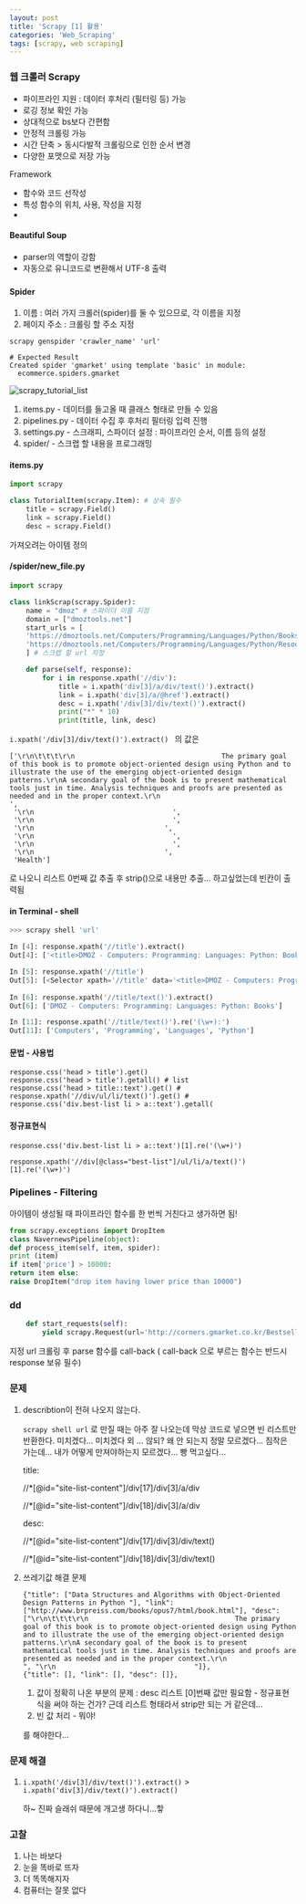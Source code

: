 ```yaml
---
layout: post
title: 'Scrapy [1] 활용'
categories: 'Web_Scraping'
tags: [scrapy, web scraping]
---
```


### 웹 크롤러 Scrapy

- 파이프라인 지원 : 데이터 후처리 (필터링 등) 가능
- 로깅 정보 확인 가능
- 상대적으로 bs보다 간편함
- 안정적 크롤링 가능 
- 시간 단축 > 동시다발적 크롤링으로 인한 순서 변경 
- 다양한 포맷으로 저장 가능

Framework 

- 함수와 코드 선작성
- 특성 함수의 위치, 사용, 작성을 지정
- 

#### Beautiful Soup

- parser의 역할이 강함
- 자동으로 유니코드로 변환해서 UTF-8 출력



### 

#### Spider 

1. 이름 : 여러 가지 크롤러(spider)를 둘 수 있으므로, 각 이름을 지정
2. 페이지 주소 : 크롤링 할 주소 지정

```
scrapy genspider 'crawler_name' 'url'

# Expected Result
Created spider 'gmarket' using template 'basic' in module:
  ecommerce.spiders.gmarket
```



![scrapy_tutorial_list](/images/scrapy_tutorial_list.png)

1. items.py - 데이터를 들고올 때 클래스 형태로 만들 수 있음 
2. pipelines.py - 데이터 수집 후 후처리 필터링 입력 진행
3. settings.py - 스크래피, 스파이더 설정 : 파이프라인 순서, 이름 등의 설정
4. spider/ - 스크랩 할 내용을 프로그래밍



#### items.py

```python
import scrapy

class TutorialItem(scrapy.Item): # 상속 필수
    title = scrapy.Field()
    link = scrapy.Field()
    desc = scrapy.Field()
```

가져오려는 아이템 정의



#### /spider/new_file.py

```python
import scrapy

class linkScrap(scrapy.Spider):
    name = "dmoz" # 스파이더 이름 지정
    domain = ["dmoztools.net"]
    start_urls = [
    'https://dmoztools.net/Computers/Programming/Languages/Python/Books/',
    'https://dmoztools.net/Computers/Programming/Languages/Python/Resources/'
    ] # 스크랩 할 url 지정

    def parse(self, response):
        for i in response.xpath('//div'):
            title = i.xpath('div[3]/a/div/text()').extract()
            link = i.xpath('div[3]/a/@href').extract()
            desc = i.xpath('/div[3]/div/text()').extract()
            print("*" * 10)
            print(title, link, desc)
```



`i.xpath('/div[3]/div/text()').extract() ` 의 값은 

```
['\r\n\t\t\t\r\n                                    The primary goal of this book is to promote object-oriented design using Python and to illustrate the use of the emerging object-oriented design patterns.\r\nA secondary goal of the book is to present mathematical tools just in time. Analysis techniques and proofs are presented as needed and in the proper context.\r\n                                    ',
 '\r\n                                  ',
 '\r\n                                  ',
 '\r\n                                ',
 '\r\n                                  ',
 '\r\n                                  ',
 '\r\n                                ',
 'Health']
```

로 나오니 리스트 0번째 값 추출 후 strip()으로 내용만 추출... 하고싶었는데 빈칸이 출력됨



#### in Terminal - shell

```python
>>> scrapy shell 'url'

In [4]: response.xpath('//title').extract()                                     
Out[4]: ['<title>DMOZ - Computers: Programming: Languages: Python: Books</title>']

In [5]: response.xpath('//title')                                               
Out[5]: [<Selector xpath='//title' data='<title>DMOZ - Computers: Programming:...'>]
  
In [6]: response.xpath('//title/text()').extract()                              
Out[6]: ['DMOZ - Computers: Programming: Languages: Python: Books']

In [11]: response.xpath('//title/text()').re('(\w+):')                          
Out[11]: ['Computers', 'Programming', 'Languages', 'Python']
```



#### 문법 - 사용법

```
response.css('head > title').get() 
response.css('head > title').getall() # list
response.css('head > title::text').get() # 
response.xpath('//div/ul/li/text()').get() # 
response.css('div.best-list li > a::text').getall(
```



#### 정규표현식

```
response.css('div.best-list li > a::text')[1].re('(\w+)')

response.xpath('//div[@class="best-list"]/ul/li/a/text()')[1].re('(\w+)')
```





### Pipelines - Filtering

아이템이 생성될 때 파이프라인 함수를 한 번씩 거친다고 생가하면 됨!

```python
from scrapy.exceptions import DropItem
class NavernewsPipeline(object):
def process_item(self, item, spider):
print (item)
if item['price'] > 10000:
return item else:
raise DropItem("drop item having lower price than 10000")
```



### dd

```python
    def start_requests(self):
        yield scrapy.Request(url='http://corners.gmarket.co.kr/Bestsellers', callback=self.parse)

```

지정 url 크롤링 후 parse 함수를 call-back ( call-back 으로 부르는 함수는 반드시 response 보유 필수)





### 문제

1. describtion이 전혀 나오지 않는다. 

   `scrapy shell url` 로 만질 때는 아주 잘 나오는데 막상 코드로 넣으면 빈 리스트만 반환한다.  미치겠다... 미치겠다 외 ... 않되? 왜 안 되는지 정말 모르겠다... 짐작은 가는데... 내가 어떻게 만져야하는지 모르겠다... 빵 먹고싶다...

   title:

   //*[@id="site-list-content"]/div[17]/div[3]/a/div

   //*[@id="site-list-content"]/div[18]/div[3]/a/div

   desc:

   //*[@id="site-list-content"]/div[17]/div[3]/div/text()

   //*[@id="site-list-content"]/div[18]/div[3]/div/text()

   

2. 쓰레기값 해결 문제

   ```
   {"title": ["Data Structures and Algorithms with Object-Oriented Design Patterns in Python "], "link": ["http://www.brpreiss.com/books/opus7/html/book.html"], "desc": ["\r\n\t\t\t\r\n                                    The primary goal of this book is to promote object-oriented design using Python and to illustrate the use of the emerging object-oriented design patterns.\r\nA secondary goal of the book is to present mathematical tools just in time. Analysis techniques and proofs are presented as needed and in the proper context.\r\n                                    ", "\r\n                                  "]},
   {"title": [], "link": [], "desc": []},
   
   ```

   1. 값이 정확히 나온 부분의 문제 : desc 리스트 [0]번째 값만 필요함 - 정규표현식을 써야 하는 건가? 근데 리스트 형태라서 strip만 되는 거 같은데... 
   2. 빈 값 처리 - 뭐야! 

   를 해야한다... 

   

### 문제 해결

1. `i.xpath('/div[3]/div/text()').extract()` > `i.xpath('div[3]/div/text()').extract()`

   하~ 진짜 슬래쉬 때문에 개고생 하다니...핳



### 고찰

1. 나는 바보다
2. 눈을 똑바로 뜨자
3. 더 똑똑해지자
4. 컴퓨터는 잘못 없다